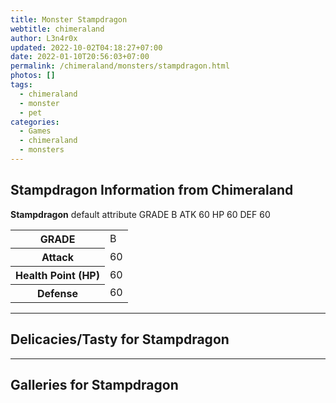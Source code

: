 ```yaml
---
title: Monster Stampdragon
webtitle: chimeraland
author: L3n4r0x
updated: 2022-10-02T04:18:27+07:00
date: 2022-01-10T20:56:03+07:00
permalink: /chimeraland/monsters/stampdragon.html
photos: []
tags:
  - chimeraland
  - monster
  - pet
categories:
  - Games
  - chimeraland
  - monsters
---
```


<section id="bootstrap-wrapper"><link rel="stylesheet" href="https://rawcdn.githack.com/dimaslanjaka/Web-Manajemen/0c3b5aa1813bd4abcd2c11bf3e37928b15c28664/css/bootstrap-5-3-0-alpha3-wrapper.css"/><h2 id="attribute">Stampdragon Information from Chimeraland</h2><p><b>Stampdragon</b> default attribute GRADE B ATK 60 HP 60 DEF 60<table><tr><th>GRADE</th><td>B</td></tr><tr><th>Attack</th><td>60</td></tr><tr><th>Health Point (HP)</th><td>60</td></tr><tr><th>Defense</th><td>60</td></tr></table></p><hr/><h2 id="delicacies">Delicacies/Tasty for Stampdragon</h2><div class="text-white bg-dark"></div><hr/><div id="gallery"><h2>Galleries for Stampdragon</h2><div class="row"></div></div></section>